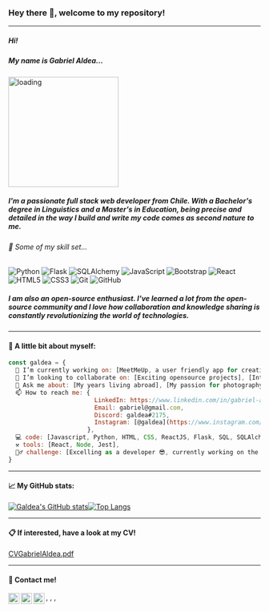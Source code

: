 ### Hey there 👋, welcome to my repository!
***
##### Hi! 
##### My name is Gabriel Aldea... 

 <img align="center" alt="loading" width="220px" src="https://i.pinimg.com/originals/bb/87/6b/bb876b5a02c221d5c8724a96a8d9d0d3.gif" />

##### I'm a passionate full stack web developer from Chile. With a Bachelor's degree in Linguistics and a Master's in Education, being precise and detailed in the way I build and write my code comes as second nature to me.

###### 🔧 Some of my skill set...
![Python](https://img.shields.io/badge/python-3670A0?style=for-the-badge&logo=python&logoColor=ffdd54)
![Flask](https://img.shields.io/badge/flask-%23000.svg?style=for-the-badge&logo=flask&logoColor=white)
![SQLAlchemy](https://img.shields.io/badge/sqlite-%2307405e.svg?style=for-the-badge&logo=sqlite&logoColor=white)
![JavaScript](https://img.shields.io/badge/javascript-%23323330.svg?style=for-the-badge&logo=javascript&logoColor=%23F7DF1E)
![Bootstrap](https://img.shields.io/badge/bootstrap-%23563D7C.svg?style=for-the-badge&logo=bootstrap&logoColor=white)
![React](https://img.shields.io/badge/react-%2320232a.svg?style=for-the-badge&logo=react&logoColor=%2361DAFB)
![HTML5](https://img.shields.io/badge/html5-%23E34F26.svg?style=for-the-badge&logo=html5&logoColor=white)
![CSS3](https://img.shields.io/badge/css3-%231572B6.svg?style=for-the-badge&logo=css3&logoColor=white)
![Git](https://img.shields.io/badge/git-%23F05033.svg?style=for-the-badge&logo=git&logoColor=white)
![GitHub](https://img.shields.io/badge/github-%23121011.svg?style=for-the-badge&logo=github&logoColor=white)

##### I am also an open-source enthusiast. I've learned a lot from the open-source community and I love how collaboration and knowledge sharing is constantly revolutionizing the world of technologies.

***
#### 📌 A little bit about myself:
```javascript
const galdea = {
  🔭 I’m currently working on: [MeetMeUp, a user friendly app for creating and joining events], [gabrielaldea.com, a website to showcase my photography],[Studying and practicing my web-dev skills],
  🤔 I’m looking to collaborate on: [Exciting opensource projects], [Interesting work opportunities!],
  💬 Ask me about: [My years living abroad], [My passion for photography],
  📫 How to reach me: {
                        LinkedIn: https://www.linkedin.com/in/gabriel-aldea/,
                        Email: gabriel@gmail.com,
                        Discord: galdea#2175,
                        Instagram: [@galdea](https://www.instagram.com/gab_aldea/)
                      },
  💻 code: [Javascript, Python, HTML, CSS, ReactJS, Flask, SQL, SQLAlchemy, API, JEST, PostgreSQL, SemanticUI, Bootstrap],
  ⚒ tools: [React, Node, Jest],
  🚵‍♂️ challenge: [Excelling as a developer 😎, currently working on the #javascript30 day challenge]
}
```
***
#### 📈 My GitHub stats:
  
[![Galdea's GitHub stats](https://github-readme-stats.vercel.app/api?username=galdea&show_icons=true&theme=gotham&hide_title=true)](https://github.com/anuraghazra/github-readme-stats)[![Top Langs](https://github-readme-stats.vercel.app/api/top-langs/?username=galdea&layout=compact&theme=gotham)](https://github.com/anuraghazra/github-readme-stats)
***
#### 📋 If interested, have a look at my CV!

[CVGabrielAldea.pdf](https://github.com/galdea/CV-Resume/raw/main/CV%20Gabriel%20Aldea.pdf)
***
#### 📡 Contact me! 
<a href="https://www.linkedin.com/in/gabriel-aldea/">
                        <img align="left" alt="Gabriel's LinkedIN" width="22px" src="https://raw.githubusercontent.com/peterthehan/peterthehan/master/assets/linkedin.svg" />
                      </a>,
                      <a href="https://mail.google.com/mail/u/0/?fs=1&to=gabriel.aldea@gmail.com&su=Hi%20Gabriel!&body%22%3E&tf=cm">
                        <img align="left" alt="Gabriel's email" width="22px" src="https://user-images.githubusercontent.com/5141132/50740364-7ea80880-1217-11e9-8faf-2348e31beedd.png" /></a>,
                        <a href="https://www.instagram.com/galdea/">
                        <img align="left" alt="Gabriel's Instagram" width="22px" src="https://raw.githubusercontent.com/hussainweb/hussainweb/main/icons/instagram.png" />
                      </a>,
                         
